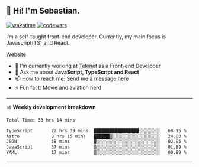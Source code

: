 ## 👋 Hi! I'm Sebastian.

[![wakatime](https://wakatime.com/badge/user/df0036c6-328a-4a39-be9b-e49417ed22a1.svg)](https://wakatime.com/@df0036c6-328a-4a39-be9b-e49417ed22a1)
[![codewars](https://www.codewars.com/users/sebavuye/badges/small)](https://www.codewars.com/users/sebavuye)

I’m a self-taught front-end developer. Currently, my main focus is Javascript(TS) and React.

[Website](https://sebastianvuye.be)

- 🔭 I’m currently working at [Telenet](https://telenet.be/) as a Front-end Developer
- 💬 Ask me about **JavaScript, TypeScript and React**
- 📫 How to reach me: Send me a message here
- ⚡ Fun fact: Movie and aviation nerd

-------

📊 **Weekly development breakdown**

<!--START_SECTION:waka-->

```txt
Total Time: 33 hrs 14 mins

TypeScript       22 hrs 39 mins  █████████████████░░░░░░░░   68.15 %
Astro            8 hrs 15 mins   ██████▒░░░░░░░░░░░░░░░░░░   24.83 %
JSON             58 mins         ▓░░░░░░░░░░░░░░░░░░░░░░░░   02.95 %
JavaScript       37 mins         ▒░░░░░░░░░░░░░░░░░░░░░░░░   01.89 %
YAML             17 mins         ▒░░░░░░░░░░░░░░░░░░░░░░░░   00.89 %
```

<!--END_SECTION:waka-->
-------
